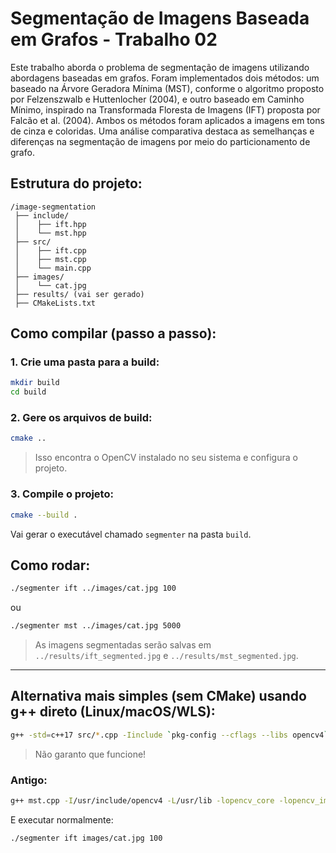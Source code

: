 # Segmentação de Imagens Baseada em Grafos - Trabalho 02

Este trabalho aborda o problema de segmentação de imagens utilizando abordagens baseadas em grafos. Foram implementados dois métodos: um baseado na Árvore Geradora Mínima (MST), conforme o algoritmo proposto por Felzenszwalb e Huttenlocher (2004), e outro baseado em Caminho Mínimo, inspirado na Transformada Floresta de Imagens (IFT) proposta por Falcão et al. (2004). Ambos os métodos foram aplicados a imagens em tons de cinza e coloridas. Uma análise comparativa destaca as semelhanças e diferenças na segmentação de imagens por meio do particionamento de grafo.

## Estrutura do projeto:

```
/image-segmentation
 ├── include/
 │    ├── ift.hpp
 │    └── mst.hpp
 ├── src/
 │    ├── ift.cpp
 │    ├── mst.cpp
 │    └── main.cpp
 ├── images/
 │    └── cat.jpg
 ├── results/ (vai ser gerado)
 ├── CMakeLists.txt
```

## Como compilar (passo a passo):

### 1. Crie uma pasta para a build:

```bash
mkdir build
cd build
```

### 2. Gere os arquivos de build:

```bash
cmake ..
```

> Isso encontra o OpenCV instalado no seu sistema e configura o projeto.

### 3. Compile o projeto:

```bash
cmake --build .
```

Vai gerar o executável chamado `segmenter` na pasta `build`.

## Como rodar:

```bash
./segmenter ift ../images/cat.jpg 100
```

ou

```bash
./segmenter mst ../images/cat.jpg 5000
```

> As imagens segmentadas serão salvas em `../results/ift_segmented.jpg` e `../results/mst_segmented.jpg`.

---

## Alternativa mais simples (sem CMake) usando g++ direto (Linux/macOS/WLS):

```bash
g++ -std=c++17 src/*.cpp -Iinclude `pkg-config --cflags --libs opencv4` -o segmenter
```

> Não garanto que funcione!

### Antigo:

```bash
g++ mst.cpp -I/usr/include/opencv4 -L/usr/lib -lopencv_core -lopencv_imgcodecs -lopencv_highgui -o main && ./main
```

E executar normalmente:

```bash
./segmenter ift images/cat.jpg 100
```
